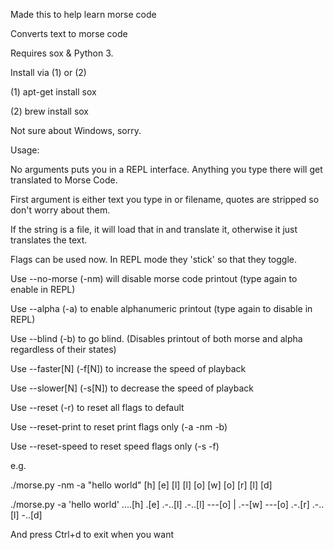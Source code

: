 Made this to help learn morse code

Converts text to morse code

Requires sox & Python 3. 

Install via (1) or (2)

(1) apt-get install sox

(2) brew install sox

Not sure about Windows, sorry.

Usage:

No arguments puts you in a REPL interface. Anything you type there will get translated to Morse Code.

First argument is either text you type in or filename, quotes are stripped so don't worry about them.

If the string is a file, it will load that in and translate it, otherwise it just translates the text.

Flags can be used now. In REPL mode they 'stick' so that they toggle.

Use --no-morse (-nm) will disable morse code printout (type again to enable in REPL)

Use --alpha (-a) to enable alphanumeric printout (type again to disable in REPL)

Use --blind (-b) to go blind. (Disables printout of both morse and alpha regardless of their states)

Use --faster[N] (-f[N]) to increase the speed of playback

Use --slower[N] (-s[N]) to decrease the speed of playback

Use --reset (-r) to reset all flags to default

Use --reset-print to reset print flags only (-a -nm -b)

Use --reset-speed to reset speed flags only (-s -f)

e.g. 

./morse.py -nm -a "hello world"
[h] [e] [l] [l] [o] [w] [o] [r] [l] [d]

./morse.py -a 'hello world'
....[h] .[e] .-..[l] .-..[l] ---[o]  | .--[w] ---[o] .-.[r] .-..[l] -..[d]

And press Ctrl+d to exit when you want

